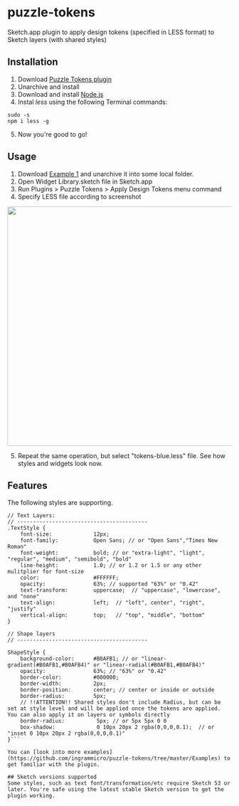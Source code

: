 # puzzle-tokens
Sketch.app plugin to apply design tokens (specified in LESS format) to Sketch layers (with shared styles)

## Installation
1. Download [Puzzle Tokens plugin](https://github.com/ingrammicro/puzzle-tokens/raw/master/PuzzleTokens.sketchplugin.zip)
2. Unarchive and install
3. Download and install [Node.js](https://nodejs.org/en/download/)
4. Instal _less_ using the following Terminal commands:
```
sudo -s  
npm i less -g 
```
5. Now you're good to go!

## Usage
1. Download [Example 1](https://github.com/ingrammicro/puzzle-tokens/raw/master/Examples/One.zip) and unarchive it into some local folder.
2. Open Widget Library.sketch file in Sketch.app
3. Run Plugins > Puzzle Tokens > Apply Design Tokens menu command
4. Specify LESS file according to screenshot

<img width="755" height="538" src="https://raw.githubusercontent.com/ingrammicro/puzzle-tokens/master/Examples/One/Illustration.png"/>

5. Repeat the same operation, but select "tokens-blue.less" file. See how styles and widgets look now.


## Features
The following styles are supporting.
```
// Text Layers:
// -----------------------------------------
.TextStyle {
    font-size:             12px;   
    font-family:           Open Sans; // or "Open Sans","Times New Roman"
    font-weight:           bold; // or "extra-light", "light", "regular", "medium", "semibold", "bold"
    line-height:           1.0; // or 1.2 or 1.5 or any other mulitplier for font-size
    color:                 #FFFFFF;
    opacity:               63%; // supported "63%" or "0.42"
    text-transform:        uppercase;  // "uppercase", "lowercase", and "none"
    text-align:            left;  // "left", center", "right", "justify"
    vertical-align:        top;   // "top", "middle", "bottom"
}

// Shape layers
// -----------------------------------------

ShapeStyle {
    background-color:      #B0AFB1; // or "linear-gradient(#B0AFB1,#B0AFB4)" or "linear-radial(#B0AFB1,#B0AFB4)"
    opacity:               63%; // "63%" or "0.42"
    border-color:          #000000;
    border-width:          2px;
    border-position:       center; // center or inside or outside
    border-radius:         5px;
    // !!ATTENTION!! Shared styles don't include Radius, but can be set at style level and will be applied once the tokens are applied. You can also apply it on layers or symbols directly
    border-radius:          5px; // or 5px 5px 0 0
    box-shadow:             0 10px 20px 2 rgba(0,0,0,0.1);  // or "inset 0 10px 20px 2 rgba(0,0,0,0.1)"
}```

You can [look into more examples](https://github.com/ingrammicro/puzzle-tokens/tree/master/Examples) to get familiar with the plugin.

## Sketch versions supported
Some styles, such as text font/transformation/etc require Sketch 53 or later. You're safe using the latest stable Sketch version to get the plugin working.

